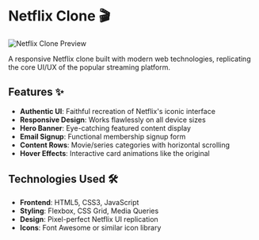 # Netflix Clone 🎬

![Netflix Clone Preview](Netflix_Clone.png)

A responsive Netflix clone built with modern web technologies, replicating the core UI/UX of the popular streaming platform.

## Features ✨

- **Authentic UI**: Faithful recreation of Netflix's iconic interface
- **Responsive Design**: Works flawlessly on all device sizes
- **Hero Banner**: Eye-catching featured content display
- **Email Signup**: Functional membership signup form
- **Content Rows**: Movie/series categories with horizontal scrolling
- **Hover Effects**: Interactive card animations like the original

## Technologies Used 🛠️

- **Frontend**: HTML5, CSS3, JavaScript
- **Styling**: Flexbox, CSS Grid, Media Queries
- **Design**: Pixel-perfect Netflix UI replication
- **Icons**: Font Awesome or similar icon library
